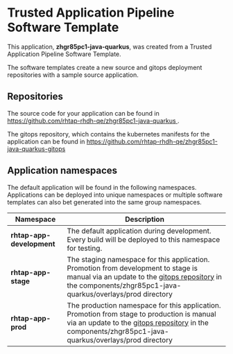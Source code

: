 # Trusted Application Pipeline Software Template

This application, **zhgr85pc1-java-quarkus**, was created from a Trusted Application Pipeline Software Template.

The software templates create a new source and gitops deployment repositories with a sample source application. 

## Repositories

The source code for your application can be found in [https://github.com/rhtap-rhdh-qe/zhgr85pc1-java-quarkus ](https://github.com/rhtap-rhdh-qe/zhgr85pc1-java-quarkus ).
 
The gitops repository, which contains the kubernetes manifests for the application can be found in 
[https://github.com/rhtap-rhdh-qe/zhgr85pc1-java-quarkus-gitops ](https://github.com/rhtap-rhdh-qe/zhgr85pc1-java-quarkus-gitops ) 

## Application namespaces 

The default application will be found in the following namespaces. Applications can be deployed into unique namespaces or multiple software templates can also bet generated into the same group namespaces.  

|  Namespace   |  Description   |  
| -------- | -------- |   
| **rhtap-app-development** | The default application during development. Every build will be deployed to this namespace for testing. | 
| **rhtap-app-stage** | The staging namespace for this application. Promotion from development to stage is manual via an update to the [gitops repository](https://github.com/rhtap-rhdh-qe/zhgr85pc1-java-quarkus-gitops ) in the components/zhgr85pc1-java-quarkus/overlays/prod directory |  
| **rhtap-app-prod** | The production namespace for this application. Promotion from stage to production is manual via an update to the [gitops repository](https://github.com/rhtap-rhdh-qe/zhgr85pc1-java-quarkus-gitops ) in the components/zhgr85pc1-java-quarkus/overlays/prod directory | 